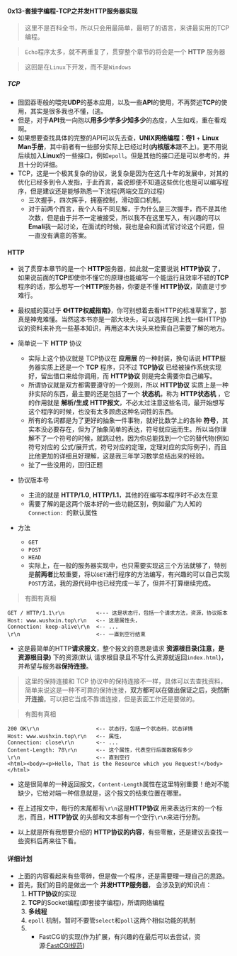 #### 0x13-套接字编程-TCP之并发HTTP服务器实现

> 这里不是百科全书，所以只会用最简单，最明了的语言，来讲最实用的TCP编程。

> `Echo`程序太多，就不再重复了，贯穿整个章节的将会是一个 **HTTP** 服务器

> 这回是在`Linux`下开发，而不是`Windows`

##### TCP
- 囫囵吞枣般的喂完**UDP**的基本应用，以及一些**API**的使用，不再赘述**TCP**的使用，其实是很多我也不懂，(逃。
- 但是，对于**API**我一向抱以**用多少学多少知多少**的态度，人生如戏，重在看戏啊。
- 如果想要查找具体的完整的API可以先去查，**UNIX网络编程：卷1** + **Linux Man手册**，其中前者有一些部分实际上已经过时(**内核版本**跟不上)。更不用说后续加入**Linux**的一些接口，例如`epoll`。但是其他的接口还是可以参考的，并且十分的详细。
- TCP，这是一个极其复杂的协议，说复杂是因为在这几十年的发展中，对其的优化已经多到令人发指，于此而言，虽说即便不知道这些优化也是可以编写程序，但是建议还是能够熟悉一下流程(两端交互的过程)
	- 三次握手，四次挥手，拥塞控制，滑动窗口机制。
	- 对于前两个而言，我个人有不同见解，于为什么是三次握手，而不是其他次数，但是由于并不一定被接受，所以我不在这里写入，有兴趣的可以**Emali**我一起讨论，在面试的时候，我也是会和面试官讨论这个问题，但一直没有满意的答案。

#### HTTP
- 说了贯穿本章节的是一个 **HTTP**服务器，如此就一定要说说 **HTTP协议** 了，如果说前面的**TCP**即使你不懂它的原理也能编写一个能运行且效率不错的**TCP**程序的话，那么想写一个**HTTP**服务器，你要是不懂 **HTTP协议**，简直是寸步难行。
- 最权威的莫过于 **《HTTP权威指南》**，你可别想着去看HTTP的标准草案了，那真是神鬼难懂。当然这本书亦是一部大块头，可以选择在网上找一些HTTP协议的资料来补充一些基本知识，再用这本大块头来检索自己需要了解的地方。
- 简单说一下 **HTTP** 协议
	- 实际上这个协议就是 TCP协议在 **应用层** 的一种封装，换句话说 **HTTP**服务器实质上还是一个 **TCP** 程序，只不过 **TCP协议** 已经被操作系统实现好，留出借口来给你调用，而 **HTTP协议** 则是完全需要你自己编写。
	- 所谓协议就是双方都需要遵守的一个规则，所以 **HTTP协议** 实质上是一种非实际的东西，最主要的还是包括了一个 **状态机**，称为 **HTTP状态机** ，它的作用就是 **解析/生成** **HTTP报文**，不必太过注意这些名词，最开始想写这个程序的时候，也没有太多顾虑这种名词性的东西。
	- 所有的名词都是为了更好的抽象一件事物，就好比数学上的各种 **符号**，其实本没必要存在，但为了抽象简单的表达，符号就应运而生。所以当你理解不了一个符号的时候，就跳过他，因为你总能找到一个它的替代物(例如符号对应的 公式/展开式，符号对应的定理，定理对应的实际例子)，而且比他更加的详细且好理解，这是我三年学习数学总结出来的经验。
	- 扯了一些没用的，回归正题
- 协议版本号
	- 主流的就是 **HTTP/1.0**, **HTTP/1.1**，其他的在编写本程序时不必太在意
	- 需要了解的是这两个版本好的一些功能区别，例如最广为人知的`Connection: `的默认属性

- 方法
	- `GET`
	- `POST`
	- `HEAD`
	- 实际上，在一般的服务器实现中，也只需要实现这三个方法就够了，特别是**前两者**比较重要，将以`GET`进行程序的方法编写，有兴趣的可以自己实现`POST`方法，我的源代码中也已经完成一半了，但并不打算继续完成。

> 有图有真相

	GET / HTTP/1.1\r\n          <--- 这是状态行，包括一个请求方法，资源，协议版本
	Host: www.wushxin.top\r\n   <-- 这是属性头，
	Connection: keep-alive\r\n  <-- ...
	\r\n                        <-- 一直到空行结束

- 这是最简单的HTTP**请求报文**，整个报文的意思是请求 **资源根目录(注意，是资源根目录)** 下的资源(默认 请求根目录且不写什么资源就返回`index.html`)，并希望与服务器**保持连接**。

> 这里的保持连接和 TCP 协议中的保持连接不一样，具体可以去查找资料，简单来说这是一种不可靠的保持连接，**双方都可以在做出保证之后，突然断开连接**。可以把它当成不靠谱连接，但是表面工作还是要做的。

> 有图有真相

	200 OK\r\n                  <-- 状态行，包括一个状态码，状态详情
	Host: www.wushxin.top\r\n   <-- 属性，
	Connection: close\r\n       <-- ...
	Content-Length: 78\r\n      <-- 这个属性，代表空行后面数据有多少
	\r\n                        <-- 直到空行
	<html><body><p>Hello, That is the Resource which you Request!</body></html>
		
- 这是很简单的一种返回报文，`Content-Length`属性在这里特别重要！绝对不能缺少，它给对端一种信息就是，这个报文的结束位置在哪里。

- 在上述报文中，每行的末尾都有`\r\n`这是**HTTP协议** 用来表达行末的一个标志，而且，**HTTP协议** 的头部和文本部有一个空行`\r\n`来进行分割。

- 以上就是所有我想要介绍的 **HTTP协议的内容**，有些零散，还是建议去查找一些资料后再来往下看。

#### 详细计划

- 上面的内容看起来有些零碎，但是做一个程序，还是需要理一理自己的思路。
- 首先，我们的目的是做出一个 **并发HTTP服务器**， 会涉及到的知识点：
	1. **HTTP协议**的实现
	2. **TCP**的Socket编程(即套接字编程)，所谓网络编程
	3. **多线程**
	4. `epoll` 机制，暂时不要管`select`和`poll`这两个相似功能的机制
	5. * FastCGI的实现(作为扩展，有兴趣的在最后可以去尝试，资源:[FastCGI规范](andylin02.iteye.com/blog/648412)) 